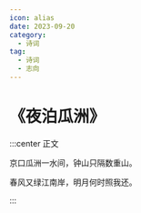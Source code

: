 ```yaml
---
icon: alias
date: 2023-09-20
category:
  - 诗词
tag:
  - 诗词
  - 志向
---
```



# 《夜泊瓜洲》

<!--more -->


:::center 正文

京口瓜洲一水间，钟山只隔数重山。

春风又绿江南岸，明月何时照我还。

:::
